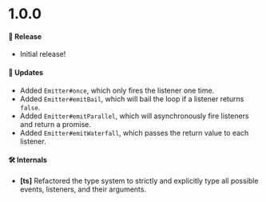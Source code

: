 # 1.0.0

#### 🎉 Release

- Initial release!

#### 🚀 Updates

- Added `Emitter#once`, which only fires the listener one time.
- Added `Emitter#emitBail`, which will bail the loop if a listener returns `false`.
- Added `Emitter#emitParallel`, which will asynchronously fire listeners and return a promise.
- Added `Emitter#emitWaterfall`, which passes the return value to each listener.

#### 🛠 Internals

- **[ts]** Refactored the type system to strictly and explicitly type all possible events,
  listeners, and their arguments.
